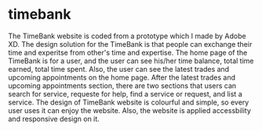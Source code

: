 # timebank
The TimeBank website is coded from a prototype which I made by Adobe XD.
The design solution for the TimeBank is that people can exchange their time and experitse from other's time and expertise.
The home page of the TimeBank is for a user, and the user can see his/her time balance, total time earned, total time spent.
Also, the user can see the latest trades and upcoming appointments on the home page.
After the latest trades and upcoming appointments section, there are two sections that users can search for service, requeste for help, find a service or request, and list a service.
The design of TimeBank website is colourful and simple, so every user uses it can enjoy the website. 
Also, the website is applied accessbility and responsive design on it.
